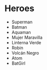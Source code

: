 # Heroes

* Superman
* Batman
* Aquaman
* Mujer Maravilla
* Linterna Verde
* Robin
* Volcán Negro
* Atom
* BatGirl
